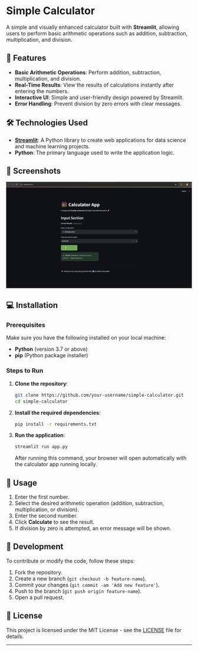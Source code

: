 
# Simple Calculator

A simple and visually enhanced calculator built with **Streamlit**, allowing users to perform basic arithmetic operations such as addition, subtraction, multiplication, and division.

## 🚀 Features

- **Basic Arithmetic Operations**: Perform addition, subtraction, multiplication, and division.
- **Real-Time Results**: View the results of calculations instantly after entering the numbers.
- **Interactive UI**: Simple and user-friendly design powered by Streamlit.
- **Error Handling**: Prevent division by zero errors with clear messages.

## 🛠️ Technologies Used

- **[Streamlit](https://streamlit.io/)**: A Python library to create web applications for data science and machine learning projects.
- **Python**: The primary language used to write the application logic.

## 📸 Screenshots

![Screenshot](https://github.com/nishnarudkar/Simple_Calculator/blob/main/Screenshot%202024-12-25%20000946.png)


## 💻 Installation

### Prerequisites

Make sure you have the following installed on your local machine:
- **Python** (version 3.7 or above)
- **pip** (Python package installer)

### Steps to Run

1. **Clone the repository**:

    ```bash
    git clone https://github.com/your-username/simple-calculator.git
    cd simple-calculator
    ```

2. **Install the required dependencies**:

    ```bash
    pip install -r requirements.txt
    ```

3. **Run the application**:

    ```bash
    streamlit run app.py
    ```

    After running this command, your browser will open automatically with the calculator app running locally.

## 📝 Usage

1. Enter the first number.
2. Select the desired arithmetic operation (addition, subtraction, multiplication, or division).
3. Enter the second number.
4. Click **Calculate** to see the result.
5. If division by zero is attempted, an error message will be shown.

## 🔧 Development

To contribute or modify the code, follow these steps:

1. Fork the repository.
2. Create a new branch (`git checkout -b feature-name`).
3. Commit your changes (`git commit -am 'Add new feature'`).
4. Push to the branch (`git push origin feature-name`).
5. Open a pull request.

## 📝 License

This project is licensed under the MIT License - see the [LICENSE](LICENSE) file for details.

---
